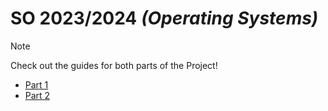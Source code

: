 # SO 2023/2024 _(Operating Systems)_
> [!NOTE]
> Check out the guides for both parts of the Project!
> - [Part 1](./Part1/setup.md)
> - [Part 2](./Part2/setup.md)
